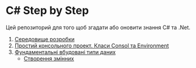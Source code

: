 # C# Step by Step

Цей репозиторий для того щоб згадати або оновити знання C# та .Net.

1. <a href="./01 Середовище розробки">Середовище розробки</a>
2. <a href="./02 Простий консольного проект. Класи Consol та Environment">Простий консольного проект. Класи Consol та Environment</a>
3. <a href="./03 Фундаментальні вбудовані типи даних">Фундаментальні вбудовані типи даних</a>
    - <a href="./01 Середовище розробки">Створення змінних</a>
 





